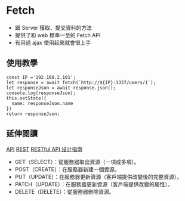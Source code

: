 # Fetch
- 跟 Server 獲取、提交資料的方法
- 提供了和 web 標準一至的 Fetch API
- 有用過 ajax 使用起來就會很上手

## 使用教學
```
const IP ='192.168.2.101';
let response = await fetch(`http://${IP}:1337/users/1`);
let responseJson = await response.json();
console.log(responseJson);
this.setState({
  name: responseJson.name
})
return responseJson;
```

## 延伸閱讀
[API](https://zh.wikipedia.org/wiki/%E5%BA%94%E7%94%A8%E7%A8%8B%E5%BA%8F%E6%8E%A5%E5%8F%A3)
[REST](https://zh.wikipedia.org/wiki/REST)
[RESTful API 设计指南](http://www.ruanyifeng.com/blog/2014/05/restful_api.html)
- GET（SELECT）：從服務器取出資源（一項或多項）。
- POST（CREATE）：在服務器新建一個資源。
- PUT（UPDATE）：在服務器更新資源（客戶端提供改變後的完整資源）。
- PATCH（UPDATE）：在服務器更新資源（客戶端提供改變的屬性）。
- DELETE（DELETE）：從服務器刪除資源。
